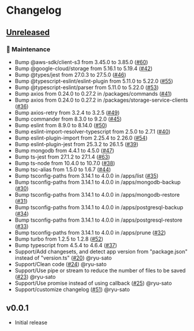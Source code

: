 # Changelog

## [Unreleased](https://github.com/weseek/growi/compare/v0.0.1...HEAD)

### 🧰 Maintenance

- Bump @aws-sdk/client-s3 from 3.45.0 to 3.85.0 ([#60](https://github.com/ryu-sato/awesome-backup/pull/60))
- Bump @google-cloud/storage from 5.16.1 to 5.19.4 ([#42](https://github.com/ryu-sato/awesome-backup/pull/42))
- Bump @types/jest from 27.0.3 to 27.5.0 ([#46](https://github.com/ryu-sato/awesome-backup/pull/46))
- Bump @typescript-eslint/eslint-plugin from 5.11.0 to 5.22.0 ([#55](https://github.com/ryu-sato/awesome-backup/pull/55))
- Bump @typescript-eslint/parser from 5.11.0 to 5.22.0 ([#53](https://github.com/ryu-sato/awesome-backup/pull/53))
- Bump axios from 0.24.0 to 0.27.2 in /packages/commands ([#41](https://github.com/ryu-sato/awesome-backup/pull/41))
- Bump axios from 0.24.0 to 0.27.2 in /packages/storage-service-clients ([#36](https://github.com/ryu-sato/awesome-backup/pull/36))
- Bump axios-retry from 3.2.4 to 3.2.5 ([#49](https://github.com/ryu-sato/awesome-backup/pull/49))
- Bump commander from 8.3.0 to 9.2.0 ([#45](https://github.com/ryu-sato/awesome-backup/pull/45))
- Bump eslint from 8.9.0 to 8.14.0 ([#50](https://github.com/ryu-sato/awesome-backup/pull/50))
- Bump eslint-import-resolver-typescript from 2.5.0 to 2.7.1 ([#40](https://github.com/ryu-sato/awesome-backup/pull/40))
- Bump eslint-plugin-import from 2.25.4 to 2.26.0 ([#54](https://github.com/ryu-sato/awesome-backup/pull/54))
- Bump eslint-plugin-jest from 25.3.2 to 26.1.5 ([#39](https://github.com/ryu-sato/awesome-backup/pull/39))
- Bump mongodb from 4.4.1 to 4.5.0 ([#47](https://github.com/ryu-sato/awesome-backup/pull/47))
- Bump ts-jest from 27.1.2 to 27.1.4 ([#63](https://github.com/ryu-sato/awesome-backup/pull/63))
- Bump ts-node from 10.4.0 to 10.7.0 ([#38](https://github.com/ryu-sato/awesome-backup/pull/38))
- Bump tsc-alias from 1.5.0 to 1.6.7 ([#44](https://github.com/ryu-sato/awesome-backup/pull/44))
- Bump tsconfig-paths from 3.14.1 to 4.0.0 in /apps/list ([#35](https://github.com/ryu-sato/awesome-backup/pull/35))
- Bump tsconfig-paths from 3.14.1 to 4.0.0 in /apps/mongodb-backup ([#30](https://github.com/ryu-sato/awesome-backup/pull/30))
- Bump tsconfig-paths from 3.14.1 to 4.0.0 in /apps/mongodb-restore ([#31](https://github.com/ryu-sato/awesome-backup/pull/31))
- Bump tsconfig-paths from 3.14.1 to 4.0.0 in /apps/postgresql-backup ([#34](https://github.com/ryu-sato/awesome-backup/pull/34))
- Bump tsconfig-paths from 3.14.1 to 4.0.0 in /apps/postgresql-restore ([#33](https://github.com/ryu-sato/awesome-backup/pull/33))
- Bump tsconfig-paths from 3.14.1 to 4.0.0 in /apps/prune ([#32](https://github.com/ryu-sato/awesome-backup/pull/32))
- Bump turbo from 1.2.5 to 1.2.8 ([#52](https://github.com/ryu-sato/awesome-backup/pull/52))
- Bump typescript from 4.5.4 to 4.6.4 ([#37](https://github.com/ryu-sato/awesome-backup/pull/37))
- Support/Add changesets, and detect app version from "package.json" instead of "version.ts" ([#20](https://github.com/ryu-sato/awesome-backup/pull/20)) @ryu-sato
- Support/Clean code ([#24](https://github.com/ryu-sato/awesome-backup/pull/24)) @ryu-sato
- Support/Use pipe or stream to reduce the number of files to be saved ([#23](https://github.com/ryu-sato/awesome-backup/pull/23)) @ryu-sato
- Support/Use promise instead of using callback ([#25](https://github.com/ryu-sato/awesome-backup/pull/25)) @ryu-sato
- Support/customize changelog ([#51](https://github.com/ryu-sato/awesome-backup/pull/51)) @ryu-sato

## v0.0.1

- Initial release
